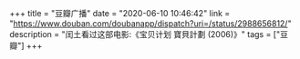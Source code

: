 +++
title = "豆瓣广播"
date = "2020-06-10 10:46:42"
link = "https://www.douban.com/doubanapp/dispatch?uri=/status/2988656812/"
description = "闰土看过这部电影:《宝贝计划 寶貝計劃‎ (2006)》"
tags = ["豆瓣"]
+++
